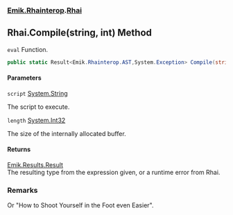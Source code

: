### [Emik.Rhainterop](Emik.Rhainterop.md 'Emik.Rhainterop').[Rhai](Rhai.md 'Emik.Rhainterop.Rhai')

## Rhai.Compile(string, int) Method

`eval` Function.

```csharp
public static Result<Emik.Rhainterop.AST,System.Exception> Compile(string? script, int length=1024);
```
#### Parameters

<a name='Emik.Rhainterop.Rhai.Compile(string,int).script'></a>

`script` [System.String](https://docs.microsoft.com/en-us/dotnet/api/System.String 'System.String')

The script to execute.

<a name='Emik.Rhainterop.Rhai.Compile(string,int).length'></a>

`length` [System.Int32](https://docs.microsoft.com/en-us/dotnet/api/System.Int32 'System.Int32')

The size of the internally allocated buffer.

#### Returns
[Emik.Results.Result](https://docs.microsoft.com/en-us/dotnet/api/Emik.Results.Result 'Emik.Results.Result')  
The resulting type from the expression given, or a runtime error from Rhai.

### Remarks
  
Or "How to Shoot Yourself in the Foot even Easier".